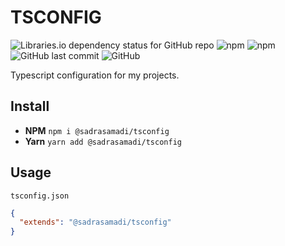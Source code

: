 # TSCONFIG

![Libraries.io dependency status for GitHub repo](https://img.shields.io/librariesio/github/SadraSamadi/tsconfig)
![npm](https://img.shields.io/npm/dw/@sadrasamadi/tsconfig)
![npm](https://img.shields.io/npm/v/@sadrasamadi/tsconfig)
![GitHub last commit](https://img.shields.io/github/last-commit/SadraSamadi/tsconfig)
![GitHub](https://img.shields.io/github/license/SadraSamadi/tsconfig)

Typescript configuration for my projects.

## Install

* **NPM** `npm i @sadrasamadi/tsconfig`
* **Yarn** `yarn add @sadrasamadi/tsconfig`

## Usage

`tsconfig.json`

```json
{
  "extends": "@sadrasamadi/tsconfig"
}
```
